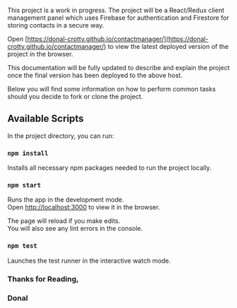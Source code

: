 This project is a work in progress.
The project will be a React/Redux client management panel which uses Firebase for authentication and Firestore for storing contacts in a secure way.

Open [https://donal-crotty.github.io/contactmanager/](https://donal-crotty.github.io/contactmanager/) to view the latest deployed version of the project in the browser.

This documentation will be fully updated to describe and explain the project once the final version has been deployed to the above host.

Below you will find some information on how to perform common tasks should you decide to fork or clone the project.<br>
## Available Scripts

In the project directory, you can run:
### `npm install`
Installs all necessary npm packages needed to run the project locally.

### `npm start`

Runs the app in the development mode.<br>
Open [http://localhost:3000](http://localhost:3000) to view it in the browser.

The page will reload if you make edits.<br>
You will also see any lint errors in the console.

### `npm test`

Launches the test runner in the interactive watch mode.<br>

### Thanks for Reading,
### Donal

